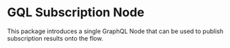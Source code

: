 # GQL Subscription Node

This package introduces a single GraphQL Node that can be used to publish subscription results onto the flow.